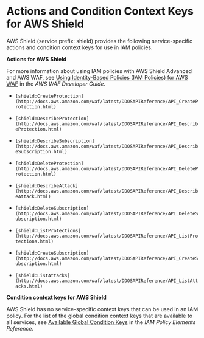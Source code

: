 # Actions and Condition Context Keys for AWS Shield<a name="list_shield"></a>

AWS Shield \(service prefix: shield\) provides the following service\-specific actions and condition context keys for use in IAM policies\.

**Actions for AWS Shield**

For more information about using IAM policies with AWS Shield Advanced and AWS WAF, see [Using Identity\-Based Policies \(IAM Policies\) for AWS WAF](http://docs.aws.amazon.com/waf/latest/developerguide/access-control-identity-based.html) in the *AWS WAF Developer Guide*\.

+ `[shield:CreateProtection](http://docs.aws.amazon.com/waf/latest/DDOSAPIReference/API_CreateProtection.html)`

+ `[shield:DescribeProtection](http://docs.aws.amazon.com/waf/latest/DDOSAPIReference/API_DescribeProtection.html)`

+ `[shield:DescribeSubscription](http://docs.aws.amazon.com/waf/latest/DDOSAPIReference/API_DescribeSubscription.html)`

+ `[shield:DeleteProtection](http://docs.aws.amazon.com/waf/latest/DDOSAPIReference/API_DeleteProtection.html)`

+ `[shield:DescribeAttack](http://docs.aws.amazon.com/waf/latest/DDOSAPIReference/API_DescribeAttack.html)`

+ `[shield:DeleteSubscription](http://docs.aws.amazon.com/waf/latest/DDOSAPIReference/API_DeleteSubscription.html)`

+ `[shield:ListProtections](http://docs.aws.amazon.com/waf/latest/DDOSAPIReference/API_ListProtections.html)`

+ `[shield:CreateSubscription](http://docs.aws.amazon.com/waf/latest/DDOSAPIReference/API_CreateSubscription.html)`

+ `[shield:ListAttacks](http://docs.aws.amazon.com/waf/latest/DDOSAPIReference/API_ListAttacks.html)`

**Condition context keys for AWS Shield**

AWS Shield has no service\-specific context keys that can be used in an IAM policy\. For the list of the global condition context keys that are available to all services, see [Available Global Condition Keys](reference_policies_condition-keys.md#AvailableKeys) in the *IAM Policy Elements Reference*\.